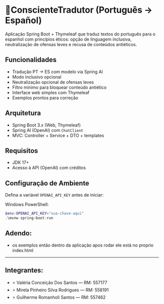 # 🤖ConscienteTradutor (Português → Español)

Aplicação Spring Boot + Thymeleaf que traduz textos do português para o espanhol com princípios éticos: opção de linguagem inclusiva, neutralização de ofensas leves e recusa de conteúdos antiéticos.

## Funcionalidades

- Tradução PT → ES com modelo via Spring AI
- Modo inclusivo opcional
- Neutralização opcional de ofensas leves
- Filtro mínimo para bloquear conteúdo antiético
- Interface web simples com Thymeleaf
- Exemplos prontos para correção

## Arquitetura

- Spring Boot 3.x (Web, Thymeleaf)
- Spring AI (OpenAI) com `ChatClient`
- MVC: Controller + Service + DTO + templates

## Requisitos

- JDK 17+
- Acesso à API (OpenAI) com créditos

## Configuração de Ambiente

Defina a variável `OPENAI_API_KEY` antes de iniciar:

Windows PowerShell:
```powershell
$env:OPENAI_API_KEY="sua-chave-aqui"
.\mvnw spring-boot:run
```
## Adendo: 
- os exemplos então dentro da aplicação apos rodar ele está no proprio index.html

---
## Integrantes: 
- ⭐️ Valéria Conceição Dos Santos — RM: 557177
- ⭐️ Mirela Pinheiro Silva Rodrigues — RM: 558191
- ⭐️ Guilherme Romanholi Santos — RM: 557462


